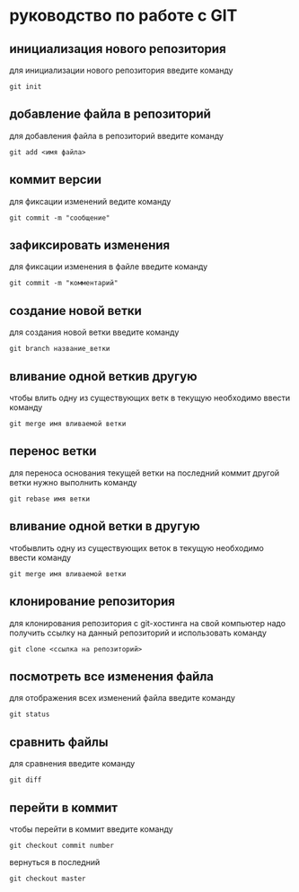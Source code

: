 # руководство по работе с GIT

## инициализация нового репозитория

для инициализации нового репозитория введите команду
```
git init
```

## добавление файла в репозиторий

для добавления файла в репозиторий введите команду
```
git add <имя файла>
```
## коммит версии

для фиксации изменений ведите команду 
```
git commit -m "сообщение"
```
## зафиксировать изменения

для фиксации изменения в файле введите команду 
```
git commit -m "комментарий"
```
## создание новой ветки

для создания новой ветки введите команду
``` 
git branch название_ветки
```
## вливание одной веткив другую

чтобы влить одну из существующих ветк  в текущую необходимо ввести команду
```
git merge имя вливаемой ветки
```

## перенос ветки

для переноса основания текущей ветки на последний коммит другой ветки нужно выполнить команду
```
git rebase имя ветки
```
## вливание одной ветки в другую

чтобывлить одну из существующих веток в текущую необходимо ввести команду
```
git merge имя вливаемой ветки
```

## клонирование репозитория

для клонирования репозитория с git-хостинга на свой компьютер надо получить ссылку на данный репозиторий и использовать команду
```
git clone <ссылка на репозиторий>
```
## посмотреть все изменения файла

для отображения всех изменений файла введите команду
```
git status
```
## сравнить файлы 
для сравнения введите команду
```
git diff
```
## перейти в коммит
чтобы перейти в коммит введите команду
```
git checkout commit number
```
вернуться в последний
```
git checkout master
```
